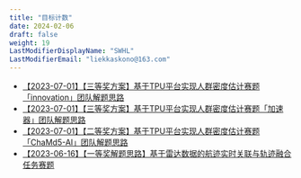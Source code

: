 ```yaml
---
title: "目标计数"
date: 2024-02-06
draft: false
weight: 19
LastModifierDisplayName: "SWHL"
LastModifierEmail: "liekkaskono@163.com"
---
```

 
- [【2023-07-01】【三等奖方案】基于TPU平台实现人群密度估计赛题「innovation」团队解题思路](http://mp.weixin.qq.com/s?__biz=MzI5ODQxMTk5MQ==&mid=2247516277&idx=1&sn=bf4f753a5ed42a1a700ba0bdda2ed8b6&chksm=eca4f2cddbd37bdb60094511fd412a4dff454279535d19c7cbc5cd2762a441f133704d40e9a3#rd)
- [【2023-07-01】【三等奖方案】基于TPU平台实现人群密度估计赛题「加速器」团队解题思路](http://mp.weixin.qq.com/s?__biz=MzI5ODQxMTk5MQ==&mid=2247516301&idx=1&sn=301dce2fbf4502312b696e868b9e06b5&chksm=eca4f235dbd37b23cec654df4d8b4b478c85b6011b7dbf993f5910b09cfa3ea375807e4f1fbd#rd)
- [【2023-07-01】【二等奖方案】基于TPU平台实现人群密度估计赛题「ChaMd5-AI」团队解题思路](http://mp.weixin.qq.com/s?__biz=MzI5ODQxMTk5MQ==&mid=2247516317&idx=1&sn=9f262ede522d7c3b8b71b22930dc4001&chksm=eca4f225dbd37b33f174f52db5ec2f71c5bc7f2565f4034374ad8679e9ef41475587117485eb#rd)
- [【2023-06-16】【一等奖解题思路】基于雷达数据的航迹实时关联与轨迹融合任务赛题](http://mp.weixin.qq.com/s?__biz=MzI5ODQxMTk5MQ==&mid=2247515796&idx=1&sn=1472be4ece893fdae068fcb813c7fd5f&chksm=eca4cc2cdbd3453a0ea3a24d9679ef6029d608bf904fe8cd328b31330afa32cc3b9a90cf493b#rd)
